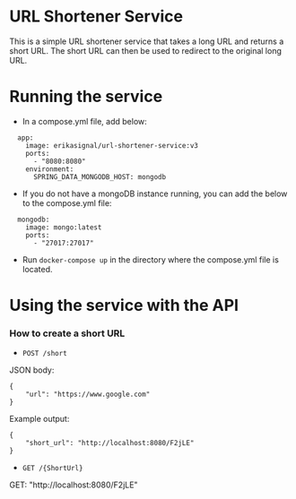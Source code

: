 # URL Shortener Service
This is a simple URL shortener service that takes a long URL and returns a short URL. The short URL can then be used to redirect to the original long URL.

# Running the service

- In a compose.yml file, add below:
```
  app:
    image: erikasignal/url-shortener-service:v3
    ports:
      - "8080:8080"
    environment:
      SPRING_DATA_MONGODB_HOST: mongodb
```
- If you do not have a mongoDB instance running, you can add the below to the compose.yml file:
```
  mongodb:
    image: mongo:latest
    ports:
      - "27017:27017"
```
- Run `docker-compose up` in the directory where the compose.yml file is located.

# Using the service with the API
### How to create a short URL
- `POST /short`

JSON body:
```
{
    "url": "https://www.google.com"
}
```
Example output:
```
{
    "short_url": "http://localhost:8080/F2jLE"
}
```
- `GET /{ShortUrl}`

GET: "http://localhost:8080/F2jLE"